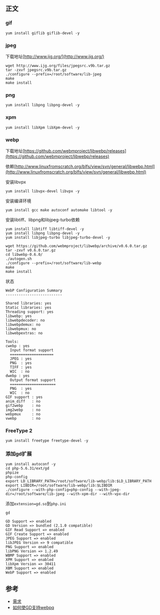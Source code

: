 ## 正文

### gif

```
yum install giflib giflib-devel -y
```

### jpeg

下载地址[http://www.ijg.org/](http://www.ijg.org/)

```
wget http://www.ijg.org/files/jpegsrc.v9b.tar.gz
tar -zxvf jpegsrc.v9b.tar.gz
./configure --prefix=/root/software/lib-jpeg
make
make install
```

### png

```
yum install libpng libpng-devel -y
```

### xpm

```
yum install libXpm libXpm-devel -y
```







### webp

下载地址[https://github.com/webmproject/libwebp/releases](https://github.com/webmproject/libwebp/releases)

依赖[http://www.linuxfromscratch.org/blfs/view/svn/general/libwebp.html](http://www.linuxfromscratch.org/blfs/view/svn/general/libwebp.html)

安装libvpx

```
yum install libvpx-devel libvpx -y
```

安装编译环境

```
yum install gcc make autoconf automake libtool -y
```

安装libtiff、libpng和libjpeg-turbo依赖

```
yum install libtiff libtiff-devel -y
yum install libpng libpng-devel -y
yum install libjpeg-turbo libjpeg-turbo-devel -y
```

```
wget https://github.com/webmproject/libwebp/archive/v0.6.0.tar.gz
tar -zxvf v0.6.0.tar.gz
cd libwebp-0.6.0/
./autogen.sh
./configure --prefix=/root/software/lib-webp
make
make install
```

状态

```
WebP Configuration Summary
--------------------------

Shared libraries: yes
Static libraries: yes
Threading support: yes
libwebp: yes
libwebpdecoder: no
libwebpdemux: no
libwebpmux: no
libwebpextras: no

Tools:
cwebp : yes
  Input format support
  ====================
  JPEG : yes
  PNG  : yes
  TIFF : yes
  WIC  : no
dwebp : yes
  Output format support
  =====================
  PNG  : yes
  WIC  : no
GIF support : yes
anim_diff   : no
gif2webp    : no
img2webp    : no
webpmux     : no
vwebp       : no
```






### FreeType 2

```
yum install freetype freetype-devel -y
```

### 添加gd扩展

```
yum install autoconf -y
cd php-5.6.31/ext/gd
phpize
php-config
export LD_LIBRARY_PATH=/root/software/lib-webp/lib:$LD_LIBRARY_PATH
export LIBDIR=/root/software/lib-webp/lib:$LIBDIR
./configure --with-php-config=php-config --with-jpeg-dir=/root/software/lib-jpeg --with-xpm-dir --with-vpx-dir
```

添加`extension=gd.so`到`php.ini`

```
gd

GD Support => enabled
GD Version => bundled (2.1.0 compatible)
GIF Read Support => enabled
GIF Create Support => enabled
JPEG Support => enabled
libJPEG Version => 9 compatible
PNG Support => enabled
libPNG Version => 1.2.49
WBMP Support => enabled
XPM Support => enabled
libXpm Version => 30411
XBM Support => enabled
WebP Support => enabled
```

## 参考

- [需求](http://php.net/manual/zh/image.requirements.php)
- [如何使GD支持webpq](http://www.voidcn.com/blog/morose999/article/p-6042753.html)